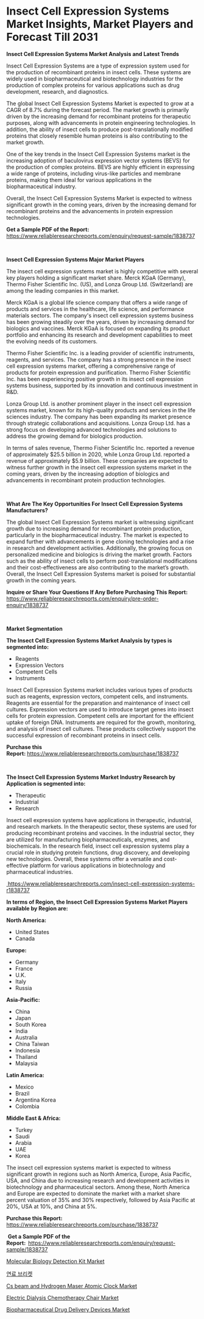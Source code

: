 <p><h1>Insect Cell Expression Systems Market Insights, Market Players and Forecast Till 2031</h1></p><p><strong>Insect Cell Expression Systems Market Analysis and Latest Trends</strong></p>
<p><p>Insect Cell Expression Systems are a type of expression system used for the production of recombinant proteins in insect cells. These systems are widely used in biopharmaceutical and biotechnology industries for the production of complex proteins for various applications such as drug development, research, and diagnostics.</p><p>The global Insect Cell Expression Systems Market is expected to grow at a CAGR of 8.7% during the forecast period. The market growth is primarily driven by the increasing demand for recombinant proteins for therapeutic purposes, along with advancements in protein engineering technologies. In addition, the ability of insect cells to produce post-translationally modified proteins that closely resemble human proteins is also contributing to the market growth.</p><p>One of the key trends in the Insect Cell Expression Systems market is the increasing adoption of baculovirus expression vector systems (BEVS) for the production of complex proteins. BEVS are highly efficient in expressing a wide range of proteins, including virus-like particles and membrane proteins, making them ideal for various applications in the biopharmaceutical industry.</p><p>Overall, the Insect Cell Expression Systems Market is expected to witness significant growth in the coming years, driven by the increasing demand for recombinant proteins and the advancements in protein expression technologies.</p></p>
<p><strong>Get a Sample PDF of the Report:&nbsp;</strong> <a href="https://www.reliableresearchreports.com/enquiry/request-sample/1838737">https://www.reliableresearchreports.com/enquiry/request-sample/1838737</a></p>
<p>&nbsp;</p>
<p><strong>Insect Cell Expression Systems Major Market Players</strong></p>
<p><p>The insect cell expression systems market is highly competitive with several key players holding a significant market share. Merck KGaA (Germany), Thermo Fisher Scientific Inc. (US), and Lonza Group Ltd. (Switzerland) are among the leading companies in this market.</p><p>Merck KGaA is a global life science company that offers a wide range of products and services in the healthcare, life science, and performance materials sectors. The company's insect cell expression systems business has been growing steadily over the years, driven by increasing demand for biologics and vaccines. Merck KGaA is focused on expanding its product portfolio and enhancing its research and development capabilities to meet the evolving needs of its customers.</p><p>Thermo Fisher Scientific Inc. is a leading provider of scientific instruments, reagents, and services. The company has a strong presence in the insect cell expression systems market, offering a comprehensive range of products for protein expression and purification. Thermo Fisher Scientific Inc. has been experiencing positive growth in its insect cell expression systems business, supported by its innovation and continuous investment in R&D.</p><p>Lonza Group Ltd. is another prominent player in the insect cell expression systems market, known for its high-quality products and services in the life sciences industry. The company has been expanding its market presence through strategic collaborations and acquisitions. Lonza Group Ltd. has a strong focus on developing advanced technologies and solutions to address the growing demand for biologics production.</p><p>In terms of sales revenue, Thermo Fisher Scientific Inc. reported a revenue of approximately $25.5 billion in 2020, while Lonza Group Ltd. reported a revenue of approximately $5.9 billion. These companies are expected to witness further growth in the insect cell expression systems market in the coming years, driven by the increasing adoption of biologics and advancements in recombinant protein production technologies.</p></p>
<p>&nbsp;</p>
<p><strong>What Are The Key Opportunities For Insect Cell Expression Systems Manufacturers?</strong></p>
<p><p>The global Insect Cell Expression Systems market is witnessing significant growth due to increasing demand for recombinant protein production, particularly in the biopharmaceutical industry. The market is expected to expand further with advancements in gene cloning technologies and a rise in research and development activities. Additionally, the growing focus on personalized medicine and biologics is driving the market growth. Factors such as the ability of insect cells to perform post-translational modifications and their cost-effectiveness are also contributing to the market’s growth. Overall, the Insect Cell Expression Systems market is poised for substantial growth in the coming years.</p></p>
<p><strong>Inquire or Share Your Questions If Any Before Purchasing This Report:</strong> <a href="https://www.reliableresearchreports.com/enquiry/pre-order-enquiry/1838737">https://www.reliableresearchreports.com/enquiry/pre-order-enquiry/1838737</a></p>
<p>&nbsp;</p>
<p><strong>Market Segmentation</strong></p>
<p><strong>The Insect Cell Expression Systems Market Analysis by types is segmented into:</strong></p>
<p><ul><li>Reagents</li><li>Expression Vectors</li><li>Competent Cells</li><li>Instruments</li></ul></p>
<p><p>Insect Cell Expression Systems market includes various types of products such as reagents, expression vectors, competent cells, and instruments. Reagents are essential for the preparation and maintenance of insect cell cultures. Expression vectors are used to introduce target genes into insect cells for protein expression. Competent cells are important for the efficient uptake of foreign DNA. Instruments are required for the growth, monitoring, and analysis of insect cell cultures. These products collectively support the successful expression of recombinant proteins in insect cells.</p></p>
<p><strong>Purchase this Report:&nbsp;</strong><a href="https://www.reliableresearchreports.com/purchase/1838737">https://www.reliableresearchreports.com/purchase/1838737</a></p>
<p>&nbsp;</p>
<p><strong>The Insect Cell Expression Systems Market Industry Research by Application is segmented into:</strong></p>
<p><ul><li>Therapeutic</li><li>Industrial</li><li>Research</li></ul></p>
<p><p>Insect cell expression systems have applications in therapeutic, industrial, and research markets. In the therapeutic sector, these systems are used for producing recombinant proteins and vaccines. In the industrial sector, they are utilized for manufacturing biopharmaceuticals, enzymes, and biochemicals. In the research field, insect cell expression systems play a crucial role in studying protein functions, drug discovery, and developing new technologies. Overall, these systems offer a versatile and cost-effective platform for various applications in biotechnology and pharmaceutical industries.</p></p>
<p><a href="https://www.reliableresearchreports.com/insect-cell-expression-systems-r1838737">&nbsp;https://www.reliableresearchreports.com/insect-cell-expression-systems-r1838737</a></p>
<p><strong>In terms of Region, the Insect Cell Expression Systems Market Players available by Region are:</strong></p>
<p>
    <p> <strong> North America: </strong>
        <ul>
            <li>United States</li>
            <li>Canada</li>
        </ul>
        </p> 
    <p> <strong> Europe: </strong>
        <ul>
            <li>Germany</li>
            <li>France</li>
            <li>U.K.</li>
            <li>Italy</li>
            <li>Russia</li>
        </ul>
        </p> 
    <p> <strong> Asia-Pacific: </strong>
        <ul>
            <li>China</li>
            <li>Japan</li>
            <li>South Korea</li>
            <li>India</li>
            <li>Australia</li>
            <li>China Taiwan</li>
            <li>Indonesia</li>
            <li>Thailand</li>
            <li>Malaysia</li>
        </ul>
        </p> 
    <p> <strong> Latin America: </strong>
        <ul>
            <li>Mexico</li>
            <li>Brazil</li>
            <li>Argentina Korea</li>
            <li>Colombia</li>
        </ul>
        </p> 
    <p> <strong> Middle East & Africa: </strong>
        <ul>
            <li>Turkey</li>
            <li>Saudi</li>
            <li>Arabia</li>
            <li>UAE</li>
            <li>Korea</li>
        </ul>
    </p>
    </p>
<p><p>The insect cell expression systems market is expected to witness significant growth in regions such as North America, Europe, Asia Pacific, USA, and China due to increasing research and development activities in biotechnology and pharmaceutical sectors. Among these, North America and Europe are expected to dominate the market with a market share percent valuation of 35% and 30% respectively, followed by Asia Pacific at 20%, USA at 10%, and China at 5%.</p></p>
<p><strong>Purchase this Report: </strong><a href="https://www.reliableresearchreports.com/purchase/1838737">https://www.reliableresearchreports.com/purchase/1838737</a></p>
<p>&nbsp;<strong>Get a Sample PDF of the Report:&nbsp;&nbsp;</strong><a href="https://www.reliableresearchreports.com/enquiry/request-sample/1838737">https://www.reliableresearchreports.com/enquiry/request-sample/1838737</a></p>
<p><strong></strong></p>
<p><p><a href="https://github.com/lukmanduiky01/Market-Research-Report-List-1/blob/main/molecular-biology-detection-kit-market.md">Molecular Biology Detection Kit Market</a></p><p><a href="https://github.com/marufmohassin05/Market-Research-Report-List-2/blob/main/826366576790.md">연료 브리켓</a></p><p><a href="https://medium.com/@caroline.hamilton5656/cs-beam-and-hydrogen-maser-atomic-clock-market-investigation-industry-evolution-and-forecast-till-94bc1397dbac">Cs beam and Hydrogen Maser Atomic Clock Market</a></p><p><a href="https://github.com/theanastasiyah/Market-Research-Report-List-1/blob/main/electric-dialysis-chemotherapy-chair-market.md">Electric Dialysis Chemotherapy Chair Market</a></p><p><a href="https://github.com/BraidenLucas2019/Market-Research-Report-List-1/blob/main/biopharmaceutical-drug-delivery-devices-market.md">Biopharmaceutical Drug Delivery Devices Market</a></p></p>